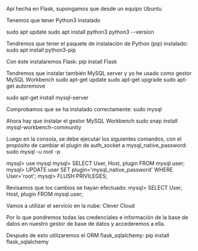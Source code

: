 Api hecha en Flask, supongamos que desde un equipo Ubuntu

Tenemos que tener Python3 instalado

sudo apt update
sudo apt install python3
python3 --version

Tendremos que tener el paquete de instalación de Python (pip) instalado:
sudo apt install python3-pip

Con éste instalaremos Flask:
pip install Flask

Tendremos que instalar también MySQL server y yo he usado como gestor MySQL Workbench
sudo apt-get update
sudo apt-get upgrade
sudo apt-get autoremove

sudo apt-get install mysql-server

Comprobamos que se ha instalado correctamente:
sudo mysql

Ahora hay que instalar el gestor MySQL Workbench
sudo snap install mysql-workbench-community

Luego en la consola, se debe ejecutar los siguientes comandos, con el propósito de cambiar el plugin de auth_socket a mysql_native_password:
sudo mysql -u root -p

mysql> use mysql
mysql> SELECT User, Host, plugin FROM mysql.user;
mysql> UPDATE user SET plugin='mysql_native_password' WHERE User='root';
mysql> FLUSH PRIVILEGES;

Revisamos que los cambios se hayan efectuado:
mysql> SELECT User, Host, plugin FROM mysql.user;


Vamos a utilizar el servicio en la nube:
Clever Cloud

Por lo que pondremos todas las credenciales e información de la base de datos en nuestro gestor de base de datos y accederemos a ella.

Después de esto utilizaremos el ORM flask_sqlalchemy:
pip install flask_sqlalchemy



